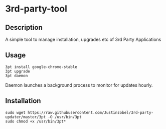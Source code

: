 # 3rd-party-tool

## Description
A simple tool to manage installation, upgrades etc of 3rd Party Applications

## Usage
    3pt install google-chrome-stable
    3pt upgrade
    3pt daemon

Daemon launches a background process to monitor for updates hourly.

## Installation
    sudo wget https://raw.githubusercontent.com/Justinzobel/3rd-party-updater/master/3pt -O /usr/bin/3pt
    sudo chmod +x /usr/bin/3pt*

